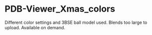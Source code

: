 # PDB-Viewer_Xmas_colors
Different color settings and 3BSE ball model used. Blends too large to upload. Available on demand.
